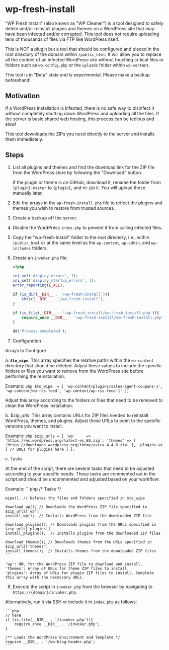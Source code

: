 ﻿# wp-fresh-install

"WP Fresh Install" (also known as "WP Cleaner") is a tool designed to safely delete and/or reinstall plugins and themes on a WordPress site that may have been infected and/or corrupted. This tool does not require uploading tens of thousands of files via FTP like WordPress itself.

This is NOT a plugin but a tool that should be configured and placed in the root directory of the domain within `/public_html`. It will allow you to replace all the content of an infected WordPress site without touching critical files or folders such as `wp-config.php` or the `uploads` folder within `wp-content`.

This tool is in "Beta" state and is experimental. Please make a backup beforehand!

## Motivation

If a WordPress installation is infected, there is no safe way to disinfect it without completely shutting down WordPress and uploading all the files. If the server is basic shared web hosting, this process can be tedious and slow!

This tool downloads the ZIPs you need directly to the server and installs them immediately.

## Steps

1. List all plugins and themes and find the download link for the ZIP file from the WordPress store by following the "Download" button.

   If the plugin or theme is on GitHub, download it, rename the folder from `{plugin}-master` to `{plugin}`, and re-zip it. You will upload these manually later.

2. Edit the arrays in the `wp-fresh-install.php` file to reflect the plugins and themes you wish to restore from trusted sources.

3. Create a backup off the server.

4. Disable the WordPress `index.php` to prevent it from calling infected files.

5. Copy the "wp-fresh-install" folder to the root directory, i.e., within `/public_html` or at the same level as the `wp-content`, `wp-admin`, and `wp-includes` folders.

6. Create an `invoker.php` file:

    ```php
    <?php

    ini_set('display_errors', 1);
    ini_set('display_startup_errors', 1);
    error_reporting(E_ALL);

    if (is_dir(__DIR__ . '/wp-fresh-install')){
        chdir(__DIR__ . '/wp-fresh-install');
    }

    if (is_file(__DIR__ . '/wp-fresh-install/wp-fresh-install.php')){
        require_once __DIR__ . '/wp-fresh-install/wp-fresh-install.php';
    }

    dd('Process completed');
    ```

7. Configuration

Arrays to Configure

a. **`$to_wipe`**: This array specifies the relative paths within the `wp-content` directory that should be deleted. Adjust these values to include the specific folders or files you want to remove from the WordPress site before performing the reinstallation.

Example:
    ```php
    $to_wipe  = [
        'wp-content/plugins/sales-agent-coupons-1',
        'wp-content/wp-rss-feed',
        'wp-content/wp-rss-feed-1'
    ];
    ```

Adjust this array according to the folders or files that need to be removed to clean the WordPress installation.

b. $zip_urls: This array contains URLs for ZIP files needed to reinstall WordPress, themes, and plugins. Adjust these URLs to point to the specific versions you want to install.

Example:
    ```php
    $zip_urls = [
        'wp'     => 'https://es.wordpress.org/latest-es_ES.zip',
        'themes' => [
            'https://downloads.wordpress.org/theme/astra.4.4.0.zip'
        ],
        'plugins'=> [
            // URLs for plugins here
        ]
    ];
    ```

c. Tasks

At the end of the script, there are several tasks that need to be adjusted according to your specific needs. These tasks are commented out in the script and should be uncommented and adjusted based on your workflow:

Example:
    ```php
    /*
        Tasks
    */

    wipe(); // Deletes the files and folders specified in $to_wipe

    download_wp(); // Downloads the WordPress ZIP file specified in $zip_urls['wp']
    install_wp();  // Installs WordPress from the downloaded ZIP file

    download_plugins(); // Downloads plugins from the URLs specified in $zip_urls['plugins']
    install_plugins();  // Installs plugins from the downloaded ZIP files

    download_themes(); // Downloads themes from the URLs specified in $zip_urls['themes']
    install_themes();  // Installs themes from the downloaded ZIP files
    ```

    'wp': URL for the WordPress ZIP file to download and install.
    'themes': Array of URLs for theme ZIP files to install.
    'plugins': Array of URLs for plugin ZIP files to install. Complete this array with the necessary URLs.

8. Execute the script in `invoker.php` from the browser by navigating to `https://{domain}/invoker.php`.

Alternatively, run it via SSH or include it in `index.php` as follows:

    ```php
    // here
    if (is_file(__DIR__ . '/invoker.php')){
        require_once __DIR__ . '/invoker.php';
    }

    /** Loads the WordPress Environment and Template */
    require __DIR__ . '/wp-blog-header.php';
    ```
